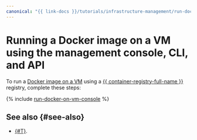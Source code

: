 ```yaml
---
canonical: "{{ link-docs }}/tutorials/infrastructure-management/run-docker-on-vm/console"
---
```


# Running a Docker image on a VM using the management console, CLI, and API

To run a [Docker image on a VM](index.md) using a [{{ container-registry-full-name }}](../../container-registry/) registry, complete these steps:

{% include [run-docker-on-vm-console](../../../_tutorials/infrastructure/run-docker-on-vm-console.md) %}

## See also {#see-also}

* [{#T}](terraform.md).